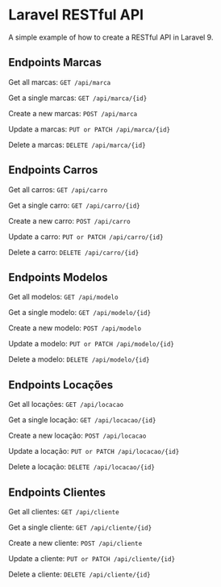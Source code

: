 # Laravel RESTful API

A simple example of how to create a RESTful API in Laravel 9.

## Endpoints Marcas

Get all marcas: `GET /api/marca`

Get a single marcas: `GET /api/marca/{id}`

Create a new marcas: `POST /api/marca`

Update a marcas: `PUT or PATCH /api/marca/{id}`

Delete a marcas: `DELETE /api/marca/{id}`

## Endpoints Carros

Get all carros: `GET /api/carro`

Get a single carro: `GET /api/carro/{id}`

Create a new carro: `POST /api/carro`

Update a carro: `PUT or PATCH /api/carro/{id}`

Delete a carro: `DELETE /api/carro/{id}`

## Endpoints Modelos

Get all modelos: `GET /api/modelo`

Get a single modelo: `GET /api/modelo/{id}`

Create a new modelo: `POST /api/modelo`

Update a modelo: `PUT or PATCH /api/modelo/{id}`

Delete a modelo: `DELETE /api/modelo/{id}`

## Endpoints Locações

Get all locações: `GET /api/locacao`

Get a single locação: `GET /api/locacao/{id}`

Create a new locação: `POST /api/locacao`

Update a locação: `PUT or PATCH /api/locacao/{id}`

Delete a locação: `DELETE /api/locacao/{id}`

## Endpoints Clientes

Get all clientes: `GET /api/cliente`

Get a single cliente: `GET /api/cliente/{id}`

Create a new cliente: `POST /api/cliente`

Update a cliente: `PUT or PATCH /api/cliente/{id}`

Delete a cliente: `DELETE /api/cliente/{id}`
